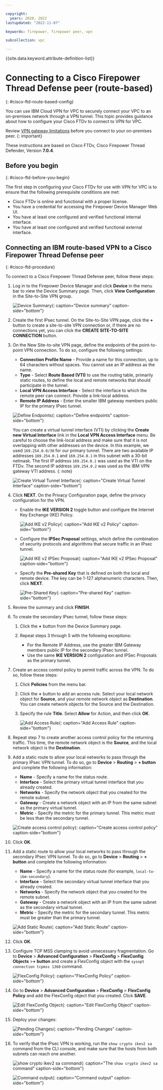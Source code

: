```yaml
---

copyright:
  years: 2020, 2022
lastupdated: "2022-11-07"

keywords: firepower, firepower peer, vpn

subcollection: vpc

---
```


{{site.data.keyword.attribute-definition-list}}

# Connecting to a Cisco Firepower Thread Defense peer (route-based)
{: #cisco-ftd-route-based-config}

You can use IBM Cloud VPN for VPC to securely connect your VPC to an on-premises network through a VPN tunnel. This topic provides guidance about how to configure your Cisco FTDv to connect to VPN for VPC.

Review [VPN gateway limitations](/docs/vpc?topic=vpc-vpn-limitations) before you connect to your on-premises peer.
{: important}

These instructions are based on Cisco FTDv, Cisco Firepower Thread Defender, Version **7.0.4**.

## Before you begin
{: #cisco-ftd-before-you-begin}

The first step in configuring your Cisco FTDv for use with VPN for VPC is to ensure that the following prerequisite conditions are met:

- Cisco FTDv is online and functional with a proper license.
- You have a credential for accessing the Firepower Device Manager Web UI.
- You have at least one configured and verified functional internal interface.
- You have at least one configured and verified functional external interface.

## Connecting an IBM route-based VPN to a Cisco Firepower Thread Defense peer
{: #cisco-ftd-procedure}

To connect to a Cisco Firepower Thread Defense peer, follow these steps:

1. Log in to the Firepower Device Manager and click **Device** in the menu bar to view the Device Summary page. Then, click **View Configuration** in the Site-to-Site VPN group.

   ![Device Summary](/images/vpn-device-summary.png){: caption="Device summary" caption-side="bottom"}

1. Create the first IPsec tunnel. On the Site-to-Site VPN page, click the **+** button to create a site-to-site VPN connection or, if there are no connections yet, you can click the **CREATE SITE-TO-SITE CONNECTION** button.
1. On the New Site-to-site VPN page, define the endpoints of the point-to-point VPN connection. To do so, configure the following settings:

   - **Connection Profile Name** - Provide a name for this connection, up to 64 characters without spaces. You cannot use an IP address as the name.
   - **Type** - Select **Route Based (VTI)** to use the routing table, primarily static routes, to define the local and remote networks that should participate in the tunnel.
   - **Local VPN Access Interface** - Select the interface to which the remote peer can connect. Provide a link-local address.
   - **Remote IP Address** - Enter the smaller IBM gateway members public IP for the primary IPsec tunnel.

   ![Define Endpoints](/images/vpn-define-endpoints.png){: caption="Define endpoints" caption-side="bottom"}

      You can create a virtual tunnel interface (VTI) by clicking the **Create new Virtual Interface** link in the **Local VPN Access Interface** menu. Be careful to choose the link-local address and make sure that it is not overlapping with other addresses on the device. In this example, we used `169.254.0.0/30` for our primary tunnel. There are two available IP addresses `169.254.0.1` and `169.254.0.1` in this subnet with a 30-bit netmask. The first IP address `169.254.0.1` was used as the VTI on the FTDv. The second IP address `169.254.0.2` was used as the IBM VPN gateway VTI address.
      {: note}

      ![Create Virtual Tunnel Interface](/images/vpn-create-vti.png){: caption="Create Virtual Tunnel Interface" caption-side="bottom"}

1. Click **NEXT**. On the Privacy Configuration page, define the privacy configuration for the VPN.

   * Enable the **IKE VERSION 2** toggle button and configure the Internet Key Exchange (IKE) Policy.

      ![Add IKE v2 Policy](/images/vpn-add-ike-v2-policy.png){: caption="Add IKE v2 Policy" caption-side="bottom"}

   * Configure the **IPSec Proposal** settings, which define the combination of security protocols and algorithms that secure traffic in an IPsec tunnel.

      ![Add IKE v2 IPSec Proposal](/images/vpn-add-ike-v2-ipsec-proposal.png){: caption="Add IKE v2 IPSec Proposal" caption-side="bottom"}

   * Specify the **Pre-shared Key** that is defined on both the local and remote device. The key can be 1-127 alphanumeric characters. Then, click **NEXT**.

      ![Pre-Shared Key](/images/vpn-pre-shared-key.png){: caption="Pre-shared Key" caption-side="bottom"}

1. Review the summary and click **FINISH**.
1. To create the secondary IPsec tunnel, follow these steps:

   1. Click the **+** button from the Device Summary page.
   1. Repeat steps 3 through 5 with the following exceptions:

      * For the Remote IP Address, use the greater IBM Gateway members public IP for the secondary IPsec tunnel.
      * Use the same **IKE VERSION 2** configuration and IPSec Proposals as the primary tunnel.

1. Create an access control policy to permit traffic across the VPN. To do so, follow these steps:

      1. Click **Policies** from the menu bar.
      1. Click the **+** button to add an access rule. Select your local network object for **Source**, and your remote network object as **Destination**. You can create network objects for the Source and the Destination.
      1. Specify the rule **Title**. Select **Allow** for Action, and then click **OK**.

         ![Add Access Rule](/images/vpn-add-access-rule.png){: caption="Add Access Rule" caption-side="bottom"}

1. Repeat step 7 to create another access control policy for the returning traffic. This time, the remote network object is the **Source**, and the local network object is the **Destination**.
1. Add a static route to allow your local networks to pass through the primary IPsec VPN tunnel. To do so, go to **Device** > **Routing** > **+ button** and complete the following information:

   - **Name** - Specify a name for the status route.
   - **Interface** - Select the primary virtual tunnel interface that you already created.
   - **Networks** - Specify the network object that you created for the remote subnet.
   - **Gateway** - Create a network object with an IP from the same subnet as the primary virtual tunnel.
   - **Metric** - Specify the metric for the primary tunnel. This metric must be less than the secondary tunnel.

   ![Create access control policy](/images/vpn-create-access-control-policy.png){: caption="Create access control policy" caption-side="bottom"}

1. Click **OK**.

1. Add a static route to allow your local networks to pass through the secondary IPsec VPN tunnel. To do so, go to **Device** > **Routing** > **+ button** and complete the following information:

   - **Name** - Specify a name for the status route (for example, `local-to-ibm-secondary`).
   - **Interface** - Select the secondary virtual tunnel interface that you already created.
   - **Networks** - Specify the network object that you created for the remote subnet.
   - **Gateway** - Create a network object with an IP from the same subnet as the secondary virtual tunnel.
   - **Metric** - Specify the metric for the secondary tunnel. This metric must be greater than the primary tunnel.

   ![Add Static Route](/images/vpn-add-static-route.png){: caption="Add Static Route" caption-side="bottom"}

1. Click **OK**.

1. Configure TCP MSS clamping to avoid unnecessary fragmentation. Go to **Device** > **Advanced Configuration** > **FlexConfig** > **FlexConfig Objects** >**+ button** and create a FlexConfig object with the `sysopt connection tcpmss 1360` command.

   ![FlexConfig Policy](/images/vpn-flexconfig-policy.png){: caption="FlexConfig Policy" caption-side="bottom"}

1. Go to **Device** > **Advanced Configuration** > **FlexConfig** > **FlexConfig Policy** and add the FlexConfig object that you created. Click **SAVE**.

   ![Edit FlexConfig Object](/images/vpn-edit-flexconfig-object.png){: caption="Edit FlexConfig Object" caption-side="bottom"}

1. Deploy your changes:

   ![Pending Changes](/images/vpn-pending-changes.png){: caption="Pending Changes" caption-side="bottom"}

1. To verify that the IPsec VPN is working, run the `show crypto ikev2 sa` command from the CLI console, and make sure that the hosts from both subnets can reach one another.

   ![`show crypto ikev2 sa` command](/images/vpn-cli-command.png){: caption="The `show crypto ikev2 sa` command" caption-side="bottom"}

   ![Command output](/images/vpn-command-output.png){: caption="Command output" caption-side="bottom"}
